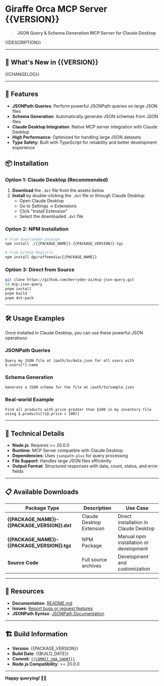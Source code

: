 # Giraffe Orca MCP Server {{VERSION}}

> **JSON Query & Schema Generation MCP Server for Claude Desktop**

{{DESCRIPTION}}

---

## 🚀 What's New in {{VERSION}}

{{CHANGELOG}}

---

## 🎯 Features

- **JSONPath Queries**: Perform powerful JSONPath queries on large JSON files
- **Schema Generation**: Automatically generate JSON schemas from JSON files
- **Claude Desktop Integration**: Native MCP server integration with Claude Desktop
- **High Performance**: Optimized for handling large JSON datasets
- **Type Safety**: Built with TypeScript for reliability and better development experience

## 📦 Installation

### Option 1: Claude Desktop (Recommended)

1. **Download** the `.dxt` file from the assets below
2. **Install** by double-clicking the `.dxt` file or through Claude Desktop:
   - Open Claude Desktop
   - Go to Settings → Extensions
   - Click "Install Extension"
   - Select the downloaded `.dxt` file

### Option 2: NPM Installation

```bash
# From downloaded package
npm install ./{{PACKAGE_NAME}}-{{PACKAGE_VERSION}}.tgz

# From GitHub Registry
npm install @giraffemedia/{{PACKAGE_NAME}}
```

### Option 3: Direct from Source

```bash
git clone https://github.com/berrydev-ai/mcp-json-query.git
cd mcp-json-query
pnpm install
pnpm build
pnpm dxt:pack
```

---

## 🛠️ Usage Examples

Once installed in Claude Desktop, you can use these powerful JSON operations:

### JSONPath Queries

```
Query my JSON file at /path/to/data.json for all users with $.users[*].name
```

### Schema Generation

```
Generate a JSON schema for the file at /path/to/sample.json
```

### Real-world Example

```
Find all products with price greater than $100 in my inventory file using $.products[?(@.price > 100)]
```

---

## 🔧 Technical Details

- **Node.js**: Requires >= 20.0.0
- **Runtime**: MCP Server compatible with Claude Desktop
- **Dependencies**: Uses `jsonpath-plus` for query processing
- **File Support**: Handles large JSON files efficiently
- **Output Format**: Structured responses with data, count, status, and error fields

---

## 📋 Available Downloads

| Package Type                                 | Description              | Use Case                               |
| -------------------------------------------- | ------------------------ | -------------------------------------- |
| **{{PACKAGE_NAME}}-{{PACKAGE_VERSION}}.dxt** | Claude Desktop Extension | Direct installation in Claude Desktop  |
| **{{PACKAGE_NAME}}-{{PACKAGE_VERSION}}.tgz** | NPM Package              | Manual npm installation or development |
| **Source Code**                              | Full source archives     | Development and customization          |

---

## 🔗 Resources

- **Documentation**: [README.md](https://github.com/giraffemedia/orca-mcp#readme)
- **Issues**: [Report bugs or request features](https://github.com/giraffemedia/orca-mcp/issues)
- **JSONPath Syntax**: [JSONPath Documentation](https://github.com/JSONPath-Plus/JSONPath#syntax-through-examples)

---

## 🏗️ Build Information

- **Version**: {{PACKAGE_VERSION}}
- **Build Date**: {{BUILD_DATE}}
- **Commit**: [`{{COMMIT_SHA_SHORT}}`](https://github.com/giraffemedia/orca-mcp/commit/{{COMMIT_SHA}})
- **Node.js Compatibility**: >= 20.0.0

---

**Happy querying! 🦒🐋**
